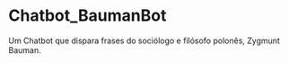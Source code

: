 # Chatbot_BaumanBot
 Um Chatbot que dispara frases do sociólogo e filósofo polonês, Zygmunt Bauman.

